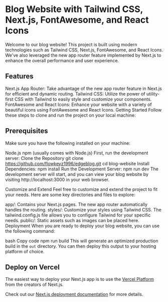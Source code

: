 <h1>Blog Website with Tailwind CSS, Next.js, FontAwesome, and React Icons</h1>

Welcome to our blog website! This project is built using modern technologies such as Tailwind CSS, Next.js, FontAwesome, and React Icons. We've also leveraged the new app router feature implemented by Next.js to enhance the overall performance and user experience.

<h2>Features</h2>
Next.js App Router: Take advantage of the new app router feature in Next.js for efficient and dynamic routing.
Tailwind CSS: Utilize the power of utility-first CSS with Tailwind to easily style and customize your components.
FontAwesome and React Icons: Enhance your website with a variety of beautiful icons using FontAwesome and React Icons.
Getting Started
Follow these steps to clone and run the project on your local machine:

<h2>Prerequisites</h2>
Make sure you have the following installed on your machine:

Node.js
npm (usually comes with Node.js)
First, run the development server:
Clone the Repository
git clone https://github.com/flowkeyz1996/edgeblog.git
cd blog-website
Install Dependencies:
npm install
Run the Development Server:
npm run dev
The development server will start, and you can view your blog website by visiting http://localhost:3000 in your web browser.

Customize and Extend
Feel free to customize and extend the project to fit your needs. Here are some key directories and files to explore:

app/: Contains your Next.js pages. The new app router automatically handles the routing.
styles/: Customize your styles using Tailwind CSS. The tailwind.config.js file allows you to configure Tailwind for your specific needs.
public/: Static assets such as images can be placed here.
Deployment
When you are ready to deploy your blog website, you can use the following command:

bash
Copy code
npm run build
This will generate an optimized production build in the `out` directory. You can then deploy this output to your hosting platform of choice.

## Deploy on Vercel

The easiest way to deploy your Next.js app is to use the [Vercel Platform](https://vercel.com/new?utm_medium=default-template&filter=next.js&utm_source=create-next-app&utm_campaign=create-next-app-readme) from the creators of Next.js.

Check out our [Next.js deployment documentation](https://nextjs.org/docs/deployment) for more details.
